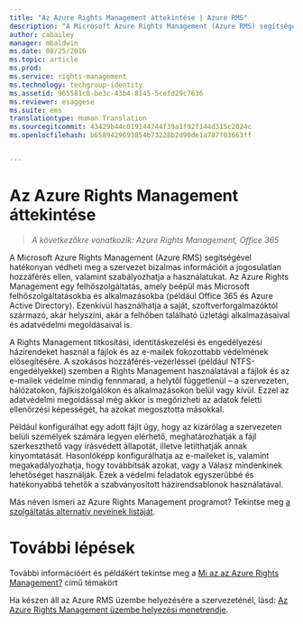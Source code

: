 ```yaml
---
title: "Az Azure Rights Management áttekintése | Azure RMS"
description: "A Microsoft Azure Rights Management (Azure RMS) segítségével hatékonyan védheti meg a szervezet bizalmas információit a jogosulatlan hozzáférés ellen, valamint szabályozhatja a használatukat."
author: cabailey
manager: mbaldwin
ms.date: 08/25/2016
ms.topic: article
ms.prod: 
ms.service: rights-management
ms.technology: techgroup-identity
ms.assetid: 965581c8-be3c-43b4-8145-5cefd29c7636
ms.reviewer: esaggese
ms.suite: ems
translationtype: Human Translation
ms.sourcegitcommit: 43429b44c019144744f39a1f92f144d315c2024c
ms.openlocfilehash: b6589429693854b73228b2d90de1a787f03663ff


---
```


# Az Azure Rights Management áttekintése

>*A következőkre vonatkozik: Azure Rights Management, Office 365*

A Microsoft Azure Rights Management (Azure RMS) segítségével hatékonyan védheti meg a szervezet bizalmas információit a jogosulatlan hozzáférés ellen, valamint szabályozhatja a használatukat. Az Azure Rights Management egy felhőszolgáltatás, amely beépül más Microsoft felhőszolgáltatásokba és alkalmazásokba (például Office 365 és Azure Active Directory). Ezenkívül használhatja a saját, szoftverforgalmazóktól származó, akár helyszíni, akár a felhőben található üzletági alkalmazásaival és adatvédelmi megoldásaival is. 

A Rights Management titkosítási, identitáskezelési és engedélyezési házirendeket használ a fájlok és az e-mailek fokozottabb védelmének elősegítésére. A szokásos hozzáférés-vezérléssel (például NTFS-engedélyekkel) szemben a Rights Management használatával a fájlok és az e-mailek védelme mindig fennmarad, a helytől függetlenül – a szervezeten, hálózatokon, fájlkiszolgálókon és alkalmazásokon belül vagy kívül. Ezzel az adatvédelmi megoldással még akkor is megőrizheti az adatok feletti ellenőrzési képességét, ha azokat megosztotta másokkal.

Például konfigurálhat egy adott fájlt úgy, hogy az kizárólag a szervezeten belüli személyek számára legyen elérhető, meghatározhatják a fájl szerkeszthető vagy írásvédett állapotát, illetve letilthatják annak kinyomtatását. Hasonlóképp konfigurálhatja az e-maileket is, valamint megakadályozhatja, hogy továbbítsák azokat, vagy a Válasz mindenkinek lehetőséget használják. Ezek a védelmi feladatok egyszerűbbé és hatékonyabbá tehetők a szabványosított házirendsablonok használatával.

Más néven ismeri az Azure Rights Management programot? Tekintse meg [a szolgáltatás alternatív neveinek listáját](azure-rms-aka.md).

# További lépések
További információért és példákért tekintse meg a [Mi az az Azure Rights Management?](what-is-azure-rms.md) című témakört

Ha készen áll az Azure RMS üzembe helyezésére a szervezeténél, lásd: [Az Azure Rights Management üzembe helyezési menetrendje](../plan-design/deployment-roadmap.md).





<!--HONumber=Aug16_HO4-->


